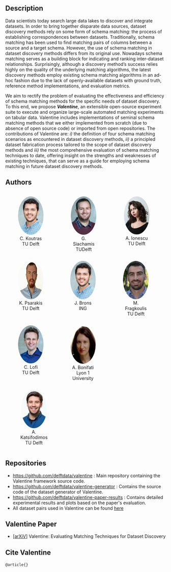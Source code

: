 ## Description

Data scientists today search large data lakes to discover and integrate datasets. In order to bring together disparate data sources, dataset discovery methods rely on some form of schema matching: the process of establishing correspondences between datasets. Traditionally, schema matching has been used to find matching pairs of columns between a source and a target schema. However, the use of schema matching in dataset discovery methods differs from its original use. Nowadays schema matching serves as a building block for indicating and ranking inter-dataset relationships. Surprisingly, although a discovery method’s success relies highly on the quality of the underlying matching algorithms, the latest discovery methods employ existing schema matching algorithms in an ad-hoc fashion due to the lack of openly-available datasets with ground truth, reference method implementations, and evaluation metrics.

We aim to rectify the problem of evaluating the effectiveness and efficiency of schema matching methods for the specific needs of dataset discovery. To this end, we propose ***Valentine***, an extensible open-source experiment suite to execute and organize large-scale automated matching experiments on tabular data. Valentine includes implementations of seminal schema matching methods that we either implemented from scratch (due to absence of open source code) or imported from open repositories. The contributions of Valentine are: *i)* the definition of four schema matching scenarios as encountered in dataset discovery methods, *ii)* a principled dataset fabrication process tailored to the scope of dataset discovery methods and *iii)* the most comprehensive evaluation of schema matching techniques to date, offering insight on the strengths and weaknesses of existing techniques, that can serve as a guide for employing schema matching in future dataset discovery methods.

## Authors

<figure class="item" style="vertical-align:top; display: inline-block; text-align:center; width:80px">
    <a href="https://ckoutras.github.io/"><img src="./assets/img/christos_koutras.png" height="auto" width="80" style="border-radius:50%"/></a>
    <figcaption class="caption" style="display:block">C. Koutras TU Delft</figcaption>
</figure>

<figure class="item" style="vertical-align:top; display: inline-block; text-align:center; width:85px">
    <a href="https://www.tudelft.nl/ewi/over-de-faculteit/afdelingen/software-technology/web-information-systems/people/georgios-siachamis/"><img src="./assets/img/georgios_siachamis.jpg" height="auto" width="80" style="border-radius:50%"/></a>
    <figcaption class="caption" style="display:block">G.  Siachamis TUDelft</figcaption>
</figure>

<figure class="item" style="vertical-align:top; display: inline-block; text-align:center; width:80px">
   <a href="https://andraionescu.github.io/"><img src="./assets/img/andra_ionescu.jpg" height="auto" width="80" style="border-radius:50%"/></a>
    <figcaption class="caption" style="display:block">A. Ionescu TU Delft</figcaption>
</figure>

<figure class="item" style="vertical-align:top; display: inline-block; text-align:center; width:80px">
    <img src="./assets/img/kyriakos_psarakis.jpeg" height="120" width="80" style="border-radius:50%"/>
    <figcaption class="caption" style="display:block">K. Psarakis TU Delft</figcaption>
</figure>

<figure class="item" style="vertical-align:top; display: inline-block; text-align:center; width:80px">
    <img src="./assets/img/christos_koutras.png" height="auto" width="80" style="border-radius:50%"/>
    <figcaption class="caption" style="display:block">J. Brons ING</figcaption>
</figure>

<figure class="item" style="vertical-align:top; display: inline-block; text-align:center; width:85px">
    <a href="http://mariosfragkoulis.gr/"><img src="./assets/img/marios_fragkoulis.png" height="auto" width="80" style="border-radius:50%"/></a>
    <figcaption class="caption" style="display:block">M. Fragkoulis TU Delft</figcaption>
</figure>

<figure class="item" style="vertical-align:top; display: inline-block; text-align:center; width:80px">
    <a href="https://www.tudelft.nl/ewi/over-de-faculteit/afdelingen/software-technology/web-information-systems/people/christoph-lofi/"><img src="./assets/img/christoph_lofi.jpg" height="auto" width="80" style="border-radius:50%"/></a>
    <figcaption class="caption" style="display:block">C. Lofi <br>TU Delft</figcaption>
</figure>

<figure class="item" style="vertical-align:top; display: inline-block; text-align:center; width:80px">
    <a href="https://perso.liris.cnrs.fr/angela.bonifati/"><img src="./assets/img/angela_bonifati.png" height="120" width="80" style="border-radius:50%"/></a>    <figcaption class="caption" style="display:block">A. Bonifati Lyon 1 University</figcaption>
</figure>

<figure class="item" style="vertical-align:top; display: inline-block; text-align:center; width:100px">
    <a href="http://asterios.katsifodimos.com/"><img src="./assets/img/asterios_katsifodimos.jpg" height="auto" width="80" style="border-radius:50%"/></a>
    <figcaption class="caption" style="display:block">A. Katsifodimos TU Delft</figcaption>
</figure>


## Repositories

- <https://github.com/delftdata/valentine> : Main repository containing the Valentine framework source code.
- <https://github.com/delftdata/valentine-generator> : Contains the source code of the dataset generator of Valentine.
- <https://github.com/delftdata/valentine-paper-results> : Contains detailed experimental results and plots based on the paper's evaluation.
- All dataset pairs used in Valentine can be found [here](https://surfdrive.surf.nl/files/index.php/s/QU5oxyNMuVguEku)

## Valentine Paper
- [[arXiV]()] Valentine: Evaluating Matching Techniques for Dataset Discovery 

## Cite Valentine

```
@article{}

```

